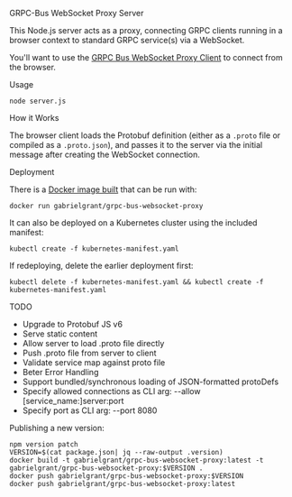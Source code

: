 GRPC-Bus WebSocket Proxy Server

This Node.js server acts as a proxy, connecting GRPC clients running in a browser context to standard GRPC service(s) via a WebSocket.

You'll want to use the [GRPC Bus WebSocket Proxy Client](http://github.com/gabrielgrant/grpc-bus-websocket-proxy-client) to connect from the browser.

Usage

```
node server.js
```

How it Works

The browser client loads the Protobuf definition (either as a `.proto`
file or compiled as a `.proto.json`), and passes it to the server via
the initial message after creating the WebSocket connection.

Deployment

There is a [Docker image built](https://hub.docker.com/r/gabrielgrant/grpc-bus-websocket-proxy/) that can be run with:

```
docker run gabrielgrant/grpc-bus-websocket-proxy
```

It can also be deployed on a Kubernetes cluster using the included manifest:

```
kubectl create -f kubernetes-manifest.yaml
```

If redeploying, delete the earlier deployment first:

```
kubectl delete -f kubernetes-manifest.yaml && kubectl create -f kubernetes-manifest.yaml
```

TODO

- Upgrade to Protobuf JS v6
- Serve static content
- Allow server to load .proto file directly
- Push .proto file from server to client
- Validate service map against proto file
- Beter Error Handling
- Support bundled/synchronous loading of JSON-formatted protoDefs
- Specify allowed connections as CLI arg: --allow [service_name:]server:port
- Specify port as CLI arg:  --port 8080

Publishing a new version:

```
npm version patch
VERSION=$(cat package.json| jq --raw-output .version)
docker build -t gabrielgrant/grpc-bus-websocket-proxy:latest -t gabrielgrant/grpc-bus-websocket-proxy:$VERSION .
docker push gabrielgrant/grpc-bus-websocket-proxy:$VERSION
docker push gabrielgrant/grpc-bus-websocket-proxy:latest
```

